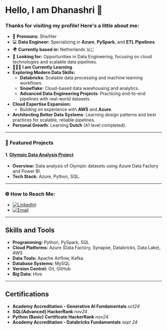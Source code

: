 # Hello, I am Dhanashri 👋

### Thanks for visiting my profile! Here's a little about me:

- 🌟 **Pronouns:** She/Her
- 💻 **Data Engineer:** Specializing in **Azure**, **PySpark**, and **ETL Pipelines**.
- 🌍 **Currently based in:** Netherlands 🇳🇱
- 🎯 **Looking for:** Opportunities in Data Engineering, focusing on cloud technologies and scalable data pipelines.
- 🧑🏻‍💻 **I am Currently Learning**
- **Exploring Modern Data Skills:**
  - **Databricks**: Scalable data processing and machine learning workflows.
  - **Snowflake**: Cloud-based data warehousing and analytics.
  - **Advanced Data Engineering Projects**: Practicing end-to-end pipelines with real-world datasets.
- **Cloud Expertise Expansion:**
  - Building on experience with **AWS** and **Azure**.
- **Architecting Better Data Systems**: Learning design patterns and best practices for scalable, reliable pipelines.
- **Personal Growth**: Learning **Dutch** (A1 level completed).


---

### 📌 Featured Projects
#### 1. [Olympic Data Analysis Project](link-to-repo)
- **Overview:** Data analysis of Olympic datasets using Azure Data Factory and Power BI.
- **Tech Stack:** Azure, Python, SQL.

---

### 🌐 How to Reach Me:
- [![LinkedIn](https://img.shields.io/badge/-LinkedIn-blue?style=flat-square&logo=Linkedin&logoColor=white)](https://www.linkedin.com/in/dhanashri-kadu-5054a3ab/))
- [![Email](https://img.shields.io/badge/Email-Dk5git30@gmail.com-red?style=flat-square&logo=gmail&logoColor=white)](mailto:kadudhanashri060@gmail.com)

---

## Skills and Tools
- **Programming:** Python, PySpark, SQL
- **Cloud Platforms:** Azure (Data Factory, Synapse, Databricks, Data Lake), AWS
- **Data Tools:** Apache Airflow, Kafka
- **Database Systems:** MySQL
- **Version Control:** Git, GitHub
- **Big Data:** Hive
---

## Certifications
- **Academy Accreditation - Generative AI Fundamentals** *oct24*
- **SQL(Advanced) HackerRank** *nov24*
- **Python (Basic) Certificate HackerRank** *nov24*
- **Academy Accreditation - Databricks Fundamentals** *sept 24*
